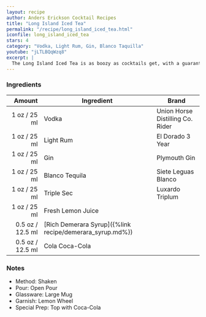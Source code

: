 ```yaml
---
layout: recipe
author: Anders Erickson Cocktail Recipes
title: "Long Island Iced Tea"
permalink: "/recipe/long_island_iced_tea.html"
iconfile: long_island_iced_tea
stars: 4
category: "Vodka, Light Rum, Gin, Blanco Taquilla"
youtube: "jLTLBQqWzq8"
excerpt: |
  The Long Island Iced Tea is as boozy as cocktails get, with a guaranteed hangover. But with four liquors, one liqueur, lemon and cola, it somehow works.
---
```


### Ingredients

| Amount | Ingredient                                               | Brand                            |
| -----: | -------------------------------------------------------- | -------------------------------- |
|   1 oz / 25 ml | Vodka                                                    | Union Horse Distilling Co. Rider |
|   1 oz / 25 ml | Light Rum                                                | El Dorado 3 Year                 |
|   1 oz / 25 ml | Gin                                                      | Plymouth Gin                     |
|   1 oz / 25 ml | Blanco Tequila                                           | Siete Leguas Blanco              |
|   1 oz / 25 ml | Triple Sec                                               | Luxardo Triplum                  |
|   1 oz / 25 ml | Fresh Lemon Juice                                        |
| 0.5 oz / 12.5 ml | [Rich Demerara Syrup]({%link recipe/demerara_syrup.md%}) |
| 0.5 oz / 12.5 ml | Cola Coca-Cola                                           |

### Notes

- Method: Shaken
- Pour: Open Pour
- Glassware: Large Mug
- Garnish: Lemon Wheel
- Special Prep: Top with Coca-Cola
